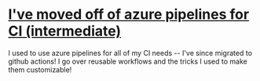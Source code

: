 # [I've moved off of azure pipelines for CI (intermediate)](https://youtu.be/n39uvwdW5ek)

I used to use azure pipelines for all of my CI needs -- I've since migrated to github actions!  I go over reusable workflows and the tricks I used to make them customizable!
